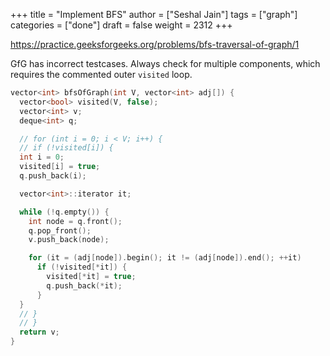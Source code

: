 +++
title = "Implement BFS"
author = ["Seshal Jain"]
tags = ["graph"]
categories = ["done"]
draft = false
weight = 2312
+++

<https://practice.geeksforgeeks.org/problems/bfs-traversal-of-graph/1>

GfG has incorrect testcases. Always check for multiple components, which
requires the commented outer `visited` loop.

```cpp
vector<int> bfsOfGraph(int V, vector<int> adj[]) {
  vector<bool> visited(V, false);
  vector<int> v;
  deque<int> q;

  // for (int i = 0; i < V; i++) {
  // if (!visited[i]) {
  int i = 0;
  visited[i] = true;
  q.push_back(i);

  vector<int>::iterator it;

  while (!q.empty()) {
    int node = q.front();
    q.pop_front();
    v.push_back(node);

    for (it = (adj[node]).begin(); it != (adj[node]).end(); ++it)
      if (!visited[*it]) {
        visited[*it] = true;
        q.push_back(*it);
      }
  }
  // }
  // }
  return v;
}
```
